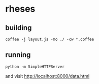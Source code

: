rheses
======



building
--------

    coffee -j layout.js -mo ./ -cw *.coffee


running
--------

    python -m SimpleHTTPServer
    
and visit [http://localhost:8000/data.html]()

